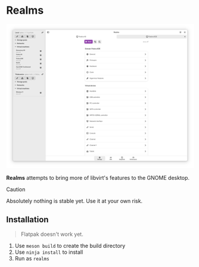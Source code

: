 # Realms

![Screenshot](screenshot.png)

**Realms** attempts to bring more of libvirt's features to the GNOME desktop.

> [!CAUTION]
> Absolutely nothing is stable yet. Use it at your own risk.

## Installation

>Flatpak doesn't work yet.

1. Use `meson build` to create the build directory
2. Use `ninja install` to install
3. Run as `realms`
